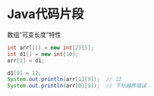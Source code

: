 # Java代码片段

数组“可变长度”特性

```java
int arr[][] = new int[2][5];
int d1[] = new int[10];
arr[1] = d1;

d1[9] = 12;
System.out.println(arr[1][9]);  // 12
System.out.println(arr[0][9]);  // 下标越界错误
```
